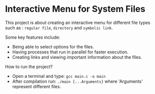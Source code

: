 # Interactive Menu for System Files

This project is about creating an interactive menu for different file types such as : `regular file`, `directory` and `symbolic link`.

Some key features include:

- Being able to select options for the files.
- Having processes that run in parallel for faster execution.
- Creating links and viewing important information about the files.

How to run the project?

- Open a terminal and type: `gcc main.c -o main`
- After compilation run: `./main {...Arguments}` where 'Arguments' represent different files.
